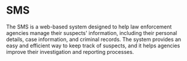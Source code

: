 # SMS
The SMS is a web-based system designed to help law enforcement agencies manage their suspects' information, including their personal details, case information, and criminal records. The system provides an easy and efficient way to keep track of suspects, and it helps agencies improve their investigation and reporting processes.
